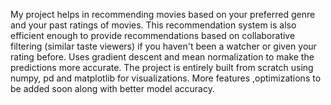 My project helps in recommending movies based on your preferred genre and your past ratings of movies.
This recommendation system is also efficient enough to provide recommendations based on collaborative filtering (similar taste viewers) if you haven't been a watcher or given your rating before.
Uses gradient descent and mean normalization to make the predictions more accurate.
The project is entirely built from scratch using numpy, pd and matplotlib for visualizations.
More features ,optimizations to be added soon along with better model accuracy.
